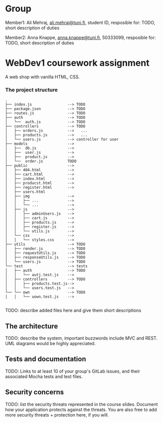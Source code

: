 # Group 

Member1:  Ali Mehraj, ali.mehraj@tuni.fi, student ID, 
resposible for: TODO, short description of duties 

Member2:  Anna Knappe, anna.knappe@tuni.fi, 50333099, 
resposible for: TODO, short description of duties 



# WebDev1 coursework assignment

A web shop with vanilla HTML, CSS.


### The project structure

```
.
├── index.js                --> TODO
├── package.json            --> TODO
├── routes.js               --> TODO
├── auth                    --> TODO
│   └──  auth.js            --> TODO
├── controllers             --> TODO
│   ├── orders.js           -->   ...
│   ├── products.js         -->   ...
│   └── users.js            --> controller for user
├── models                  --> 
│   ├──  db.js              -->   
│   ├──  user.js            -->
│   ├──  product.js         -->   
│   └──  order.js           TODO
├── public                  --> 
│   ├── 404.html            -->   
│   ├── cart.html           -->
│   ├── index.html          -->
│   ├── producst.html       -->   
│   ├── register.html       -->
│   ├── users.html
│   ├── img                 --> 
│   │   ├── ...             -->
│   │   └── ...             -->
│   ├── js                  -->
│   │   ├── adminUsers.js   -->
│   │   ├── cart.js         -->
│   │   ├── products.js     -->
│   │   ├── register.js     -->
│   │   └── utils.js        --> 
│   └── css                 -->
│   │   └── styles.css      --> 
├── utils                   --> TODO
│   ├── render.js           --> TODO
│   ├── requestUtils.js     --> TODO
│   ├── responseUtils.js    --> TODO
│   └── users.js            --> TODO
└── test                    --> tests
│   ├── auth                --> TODO
│   │   └── autj.test.js    -->
│   ├── controllers         --> TODO
│   │   ├── products.test.js-->
│   │   └── users.test.js   -->
└── └── own                 --> TODO
│   │   └── uown.test.js    -->


```

TODO: describe added files here and give them short descriptions

## The architecture 

TODO: describe the system, important buzzwords include MVC and REST.
UML diagrams would be highly appreciated.


## Tests and documentation

TODO: Links to at least 10 of your group's GitLab issues, and their associated Mocha tests and test files.

## Security concerns

TODO: list the security threats represented in the course slides.
Document how your application protects against the threats.
You are also free to add more security threats + protection here, if you will.

